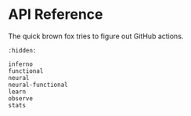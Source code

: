 # API Reference

The quick brown fox tries to figure out GitHub actions.

```{toctree}
:hidden:

inferno
functional
neural
neural-functional
learn
observe
stats
```